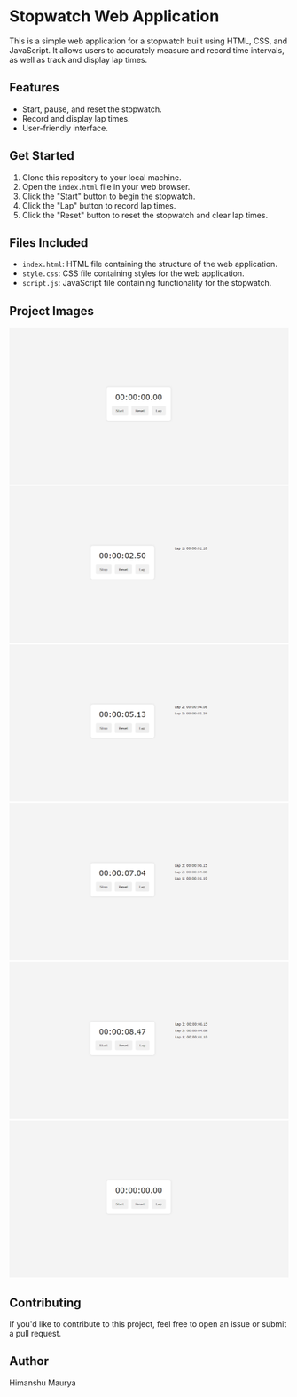 # Stopwatch Web Application

This is a simple web application for a stopwatch built using HTML, CSS, and JavaScript. It allows users to accurately measure and record time intervals, as well as track and display lap times.

## Features

- Start, pause, and reset the stopwatch.
- Record and display lap times.
- User-friendly interface.

## Get Started

1. Clone this repository to your local machine.
2. Open the `index.html` file in your web browser.
3. Click the "Start" button to begin the stopwatch.
4. Click the "Lap" button to record lap times.
5. Click the "Reset" button to reset the stopwatch and clear lap times.

## Files Included

- `index.html`: HTML file containing the structure of the web application.
- `style.css`: CSS file containing styles for the web application.
- `script.js`: JavaScript file containing functionality for the stopwatch.

## Project Images

![Project Image - Start](./resources/start.png)
![Project Image - Lap 1](./resources/lap1.png)
![Project Image - Lap 2](./resources/lap2.png)
![Project Image - Lap 3](./resources/lap3.png)
![Project Image - Lap Stopped](./resources/lap_stop.png)
![Project Image - Reset](./resources/reset.png)


## Contributing

If you'd like to contribute to this project, feel free to open an issue or submit a pull request.

## Author

Himanshu Maurya
